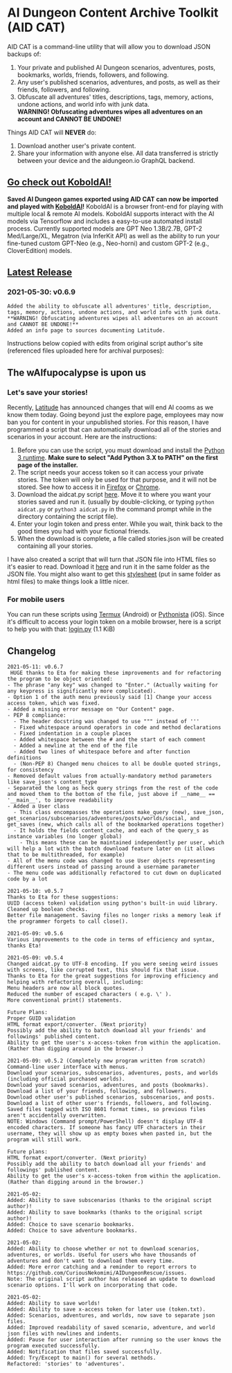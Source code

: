 # AI Dungeon Content Archive Toolkit (AID CAT)

AID CAT is a command-line utility that will allow you to download JSON backups of:
 1. Your private and published AI Dungeon scenarios, adventures, posts, bookmarks, worlds, friends, followers, and following.
 2. <TEMPORARILIY DISABLED DUE TO LATITUDE BRICKING PUBLIC QUERIES> Any user's published scenarios, adventures, and posts, as well as their friends, followers, and following.
 3. Obfuscate all adventures' titles, descriptions, tags, memory, actions, undone actions, and world info with junk data.
<br>**WARNING! Obfuscating adventures wipes all adventures on an account and CANNOT BE UNDONE!**

Things AID CAT will **NEVER** do:
 1. Download another user's private content.
 2. Share your information with anyone else. All data transferred is strictly between your device and the aidungeon.io GraphQL backend.

## [Go check out KoboldAI!](https://github.com/KoboldAI/KoboldAI-Client)
**Saved AI Dungeon games exported using AID CAT can now be imported and played with [KoboldAI](https://github.com/KoboldAI/KoboldAI-Client)!** KoboldAI is a browser front-end for playing with multiple local & remote AI models. KoboldAI supports interact with the AI models via Tensorflow and includes a easy-to-use automated install process. Currently supported models are GPT Neo 1.3B/2.7B, GPT-2 Med/Large/XL, Megatron (via InferKit API) as well as the ability to run your fine-tuned custom GPT-Neo (e.g., Neo-horni) and custom GPT-2 (e.g., CloverEdition) models.

## [Latest Release](https://github.com/CuriousNekomimi/AIDCAT/releases)
### 2021-05-30: v0.6.9
```
Added the ability to obfuscate all adventures' title, description, tags, memory, actions, undone actions, and world info with junk data.
**WARNING! Obfuscating adventures wipes all adventures on an account and CANNOT BE UNDONE!**
Added an info page to sources documenting Latitude.
```
Instructions below copied with edits from original script author's site (referenced files uploaded here for archival purposes):

## The wAIfupocalypse is upon us
### Let's save your stories!

Recently, [Latitude](https://latitude.io/blog/update-to-our-community-ai-test-april-2021/) has announced changes that will end AI cooms as we know them today. Going beyond just the explore page, employees may now ban you for content in your unpublished stories. For this reason, I have programmed a script that can automatically download all of the stories and scenarios in your account. Here are the instructions:

1. Before you can use the script, you must download and install the [Python 3 runtime](https://www.python.org/downloads/). **Make sure to select "Add Python 3.X to PATH" on the first page of the installer.**
2. The script needs your access token so it can access your private stories. The token will only be used for that purpose, and it will not be stored. See how to access it in [Firefox](/firefox.webm) or [Chrome](/chrome.webm).
3. Download the aidcat.py script [here](https://github.com/CuriousNekomimi/AIDCAT/releases). Move it to where you want your stories saved and run it. (usually by double-clicking, or typing `python aidcat.py` or `python3 aidcat.py` in the command prompt while in the directory containing the script file).
4. Enter your login token and press enter. While you wait, think back to the good times you had with your fictional friends.
5. When the download is complete, a file called stories.json will be created containing all your stories.

I have also created a script that will turn that JSON file into HTML files so it's easier to read. Download it [here](/genhtml_edit.py) and run it in the same folder as the JSON file. You might also want to get this [stylesheet](/style.css) (put in same folder as html files) to make things look a little nicer.

### For mobile users

You can run these scripts using [Termux](https://termux.com/) (Android) or [Pythonista](https://apps.apple.com/us/app/pythonista-3/id1085978097) (iOS). Since it's difficult to access your login token on a mobile browser, here is a script to help you with that: [login.py](/login.py) (1.1 KiB)

## Changelog
```
2021-05-11: v0.6.7
 HUGE thanks to Eta for making these improvements and for refactoring the program to be object oriented:
- The phrase "any key" was changed to "Enter." (Actually waiting for any keypress is significantly more complicated).
- Option 1 of the auth menu previously said [1] Change your access access token, which was fixed.
- Added a missing error message on "Our Content" page.
- PEP 8 compliance:
  - The header docstring was changed to use """ instead of '''
  - Fixed whitespace around operators in code and method declarations
  - Fixed indentation in a couple places
  - Added whitespace between the # and the start of each comment
  - Added a newline at the end of the file
  - Added two lines of whitespace before and after function definitions
  - (Non-PEP 8) Changed menu choices to all be double quoted strings, for consistency
- Removed default values from actually-mandatory method parameters like save_json's content_type
- Separated the long as heck query strings from the rest of the code and moved them to the bottom of the file, just above if __name__ == '__main__', to improve readability
- Added a User class
  - This class encompasses the operations make_query (new), save_json, get_scenarios/subscenarios/adventures/posts/worlds/social, and get_saves (new, which calls all of the bookmarked operations together)
  - It holds the fields content_cache, and each of the query_s as instance variables (no longer global)
    - This means these can be maintained independently per user, which will help a lot with the batch download feature later on (it allows that to be multithreaded, for example)
- All of the menu code was changed to use User objects representing different users instead of passing around a username parameter
- The menu code was additionally refactored to cut down on duplicated code by a lot

2021-05-10: v0.5.7
Thanks to Eta for these suggestions:
UUID (access token) validation using python's built-in uuid library.
Cleaned up boolean checks.
Better file management. Saving files no longer risks a memory leak if the programmer forgets to call close().

2021-05-09: v0.5.6
Various improvements to the code in terms of efficiency and syntax, thanks Eta!

2021-05-09: v0.5.4
Changed aidcat.py to UTF-8 encoding. If you were seeing weird issues with screens, like corrupted text, this should fix that issue.
Thanks to Eta for the great suggestions for improving efficiency and helping with refactoring overall, including:
Menu headers are now all block quotes.
Reduced the number of escaped characters ( e.g. \' ).
More conventional print() statements.

Future Plans:
Proper GUID validation
HTML format export/converter. (Next priority)
Possibly add the ability to batch download all your friends' and followings' published content.
Ability to get the user's x-access-token from within the application. (Rather than digging around in the browser.)

2021-05-09: v0.5.2 (Completely new program written from scratch)
Command-line user interface with menus.
Download your scenarios, subscenarios, adventures, posts, and worlds (including official purchased worlds).
Download your saved scenarios, adventures, and posts (bookmarks).
Download a list of your friends, following, and followers.
Download other user's published scenarios, subscenarios, and posts.
Download a list of other user's friends, followers, and following.
Saved files tagged with ISO 8601 format times, so previous files aren't accidentally overwritten.
NOTE: Windows (Command prompt/PowerShell) doesn't display UTF-8 encoded characters. If someone has fancy UTF characters in their username, they will show up as empty boxes when pasted in, but the program will still work.

Future plans:
HTML format export/converter. (Next priority)
Possibly add the ability to batch download all your friends' and followings' published content.
Ability to get the user's x-access-token from within the application. (Rather than digging around in the browser.)

2021-05-02:
Added: Ability to save subscenarios (thanks to the original script author)!
Added: Ability to save bookmarks (thanks to the original script author)!
Added: Choice to save scenario bookmarks.
Added: Choice to save adventure bookmarks.

2021-05-02:
Added: Ability to choose whether or not to download scenarios, adventures, or worlds. Useful for users who have thousands of adventures and don't want to download them every time.
Added: More error catching and a reminder to report errors to https://github.com/CuriousNekomimi/AIDungeonRescue/issues.
Note: The original script author has released an update to download scenario options. I'll work on incorporating that code.

2021-05-02:
Added: Ability to save worlds!
Added: Ability to save x-access token for later use (token.txt).
Added: Scenarios, adventures, and worlds, now save to separate json files.
Added: Improved readability of saved scenario, adventure, and world json files with newlines and indents.
Added: Pause for user interaction after running so the user knows the program executed successfully.
Added: Notification that files saved successfully.
Added: Try/Except to main() for several methods.
Refactored: 'stories' to 'adventures'.
```
